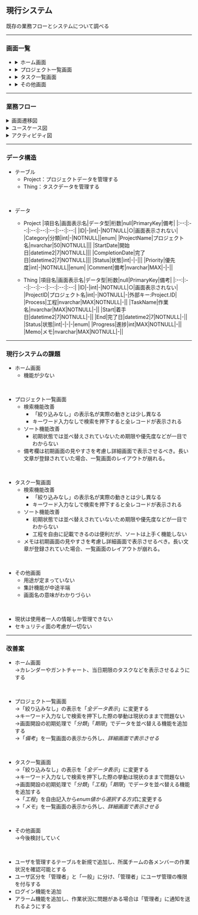 
## 現行システム
既存の業務フローとシステムについて調べる

---
### 画面一覧
- <details><summary>ホーム画面</summary>初期画面</details>
- <details>
    <summary>プロジェクト一覧画面</summary>
      案件の管理をする
    <details open>
      <summary>ＣＲＵＤ画面</summary>
        &emsp;&nbsp;新規追加画面&nbsp;<br>
        &emsp;&nbsp;削除画面<br>
        &emsp;&nbsp;編集画面<br>
        &emsp;&nbsp;詳細画面
    </details>
  </details>
- <details>
    <summary>タスク一覧画面</summary>
      案件ごとの作業内容を管理をする
    <details open>
      <summary>ＣＲＵＤ画面</summary>
        &emsp;&nbsp;新規追加画面&nbsp;<br>
        &emsp;&nbsp;削除画面<br>
        &emsp;&nbsp;編集画面<br>
        &emsp;&nbsp;詳細画面
    </details>
  </details>     
- <details><summary>その他画面</summary>未実装。現状は作業の集計機能を有する</details>

---
### 業務フロー


<details>
  <summary>画面遷移図</summary>
  ※ヘッダー表示：Home,Projects,Things

  ``` plantuml
  @startuml
  skinparam backgroundColor white
  skinparam state {
    StartColor skyblue
    EndColor black
  }
  state Home #aliceblue;line:skyblue;line.bold;text:blue
  Home:ホーム画面
  state Projects #aliceblue;line:skyblue;line.bold;text:blue :プロジェクト一覧画面
  state Things #aliceblue;line:skyblue;line.bold;text:blue :タスク一覧画面
  state About #aliceblue;line:skyblue;line.bold;text:blue :その他画面
  About : Home>About

  [*] -[#blue]-> Home
  Home -[#blue]-> Projects
  Home -[#blue]-> Things
  Home -[#blue]-> About

  state CRUD1 #aliceblue;line:skyblue;line.bold;text:blue {
    state Create1 #aliceblue;line:skyblue;line.bold;text:blue :新規追加画面
    state Delete1 #aliceblue;line:skyblue;line.bold;text:blue :削除画面
    state Detail1 #aliceblue;line:skyblue;line.bold;text:blue :詳細画面
    state Edit1 #aliceblue;line:skyblue;line.bold;text:blue :編集画面
  }
  state CRUD2 #aliceblue;line:skyblue;line.bold;text:blue {
    state Create2 #aliceblue;line:skyblue;line.bold;text:blue :新規追加画面
    state Delete2 #aliceblue;line:skyblue;line.bold;text:blue :削除画面
    state Detail2 #aliceblue;line:skyblue;line.bold;text:blue :詳細画面
    state Edit2 #aliceblue;line:skyblue;line.bold;text:blue :編集画面
  }
  Projects -[#blue]-> CRUD1
  Things -[#blue]-> CRUD2

  @enduml
  ```
</details>

<details>
  <summary>ユースケース図</summary>

  ``` plantuml
  @startuml
  left to right direction
  actor "使用者" as ac1

  rectangle TaskList_API {
    ac1 --> (管理する)
    ac1 --> (一覧を表示する)
    ac1 --> (検索する)
    ac1 --> (表示を並べ替える)

    (一覧を表示する) .. (管理する)
    (一覧を表示する) .. (表示を並べ替える)
    (一覧を表示する) .. (検索する)
    (表示を並べ替える) <|-- (昇順で並べ替える)
    (表示を並べ替える) <|-- (降順で並べ替える)
    (管理する) <|-- (プロジェクトを管理する)
    (管理する) <|-- (タスクを管理する)   
    note top of 管理する : CRUD  
  }

  @enduml
  ```
</details>

<details><summary>アクティビティ図</summary>
<details open><summary>- ホーム画面</summary>

  ``` plantuml
  @startuml

  start
  :ホーム画面表示;
  split
     :'Project'押下<
     :プロジェクト一覧画面に遷移;
  end
  split again
     :'Task'押下<
     :タスク一覧画面に遷移;
  end
  split again
     :'Option'押下<
     :その他画面に遷移;
  end

  @enduml
  ```
</details>
<details open><summary>- プロジェクト一覧画面</summary>

  ``` plantuml
  @startuml

  start
  :プロジェクト一覧画面に遷移;
  partition 初期処理 {
      :DB確認;
      if (レコードが存在するか?) then (あり)
      :画面に全件データを表示;
      :ステータス確認;
        if ("完了"?) then (はい)
        :対象行の背景色を灰色にする;
        else (いいえ)
        endif
      else (なし)
      endif
  }
  :プロジェクト一覧画面表示;
  :ボタン選択;
  split
     :'新規追加'押下<
     :Create画面に遷移;
     :画面表示;
     :ボタン選択;
     split
      :'戻る'押下<
     split again
      :'登録'押下<

      if (必須項目記入済み?) then (いいえ)
        :エラーメッセージ表示;
        :Create画面に留まる;
        stop
      endif  
        :DB登録;  
     end split
      :プロジェクト一覧画面に遷移;
  end
  split again
     :'検索'押下<
     if (入力あり?) then (はい)
      :入力ワードで絞り込み;
     else (いいえ)
      :絞り込みなし;
     endif
      :画面にデータを表示;
  end
  split again
     :'絞り込みなし'押下<
     :画面に全件データを表示;
  end
  split again
     :'編集'押下<
     :Edit画面に遷移;
     if (DBに存在するデータを選択?) then (いいえ)
     :エラー画面表示;
     stop
     endif
     :画面表示;
     split
      :'戻る'押下<
     split again
      :'保存'押下<
      :画面に入力された内容でDBを更新;
     end split
      :プロジェクト一覧画面に遷移;
  end
  split again
     :'詳細'押下<
     :Detail画面に遷移;
     if (DBに存在するデータを選択?) then (いいえ)
      :エラー画面表示;
     stop
     endif
       :画面表示;
       :選択したデータの内容を表示;
       :データのステータス確認;
     if (完了?) then (はい)
      :プロジェクトに属するタスク一覧DBの
      データを全件表示;
     endif
     split
      :'編集へ'押下<
      :編集画面に遷移;
     split again
      :'一覧へ'押下<
      :プロジェクト一覧画面に遷移;
     end split

  end
  split again
     :'削除'押下<
     :Delete画面に遷移;
     if (DBに存在するデータを選択?) then (いいえ)
     :エラー画面表示;
     stop
     endif
     :画面表示;
     split
      :'削除'押下<
      :選択しているレコードをDBから削除;
     split again
      :'戻る'押下<
     end split
      :プロジェクト一覧画面に遷移;
  end

  @enduml
  ```
</details>
<details open><summary>- タスク一覧画面</summary>

  ``` plantuml
  @startuml

  start
  :タスク一覧画面に遷移;
  partition 初期処理 {
      :DB確認;
      if (レコードが存在するか?) then (あり)
      :画面に全件データを表示;
      :ステータス確認;
        if ("完了"?) then (はい)
        :対象行の背景色を灰色にする;
        else (いいえ)
        endif
      else (なし)
      endif
  }
  :タスク一覧画面表示;
  :ボタン選択;
  split
     :'新規追加'押下<
     :Create画面に遷移;
     :画面表示;
     :ボタン選択;
     split
      :'戻る'押下<
     split again
      :'登録'押下<

      if (必須項目記入済み?) then (いいえ)
        :エラーメッセージ表示;
        :Create画面に留まる;
        stop
      endif  
        :DB登録;  
     end split
      :プロジェクト一覧画面に遷移;
  end
  split again
     :'検索'押下<
     if (入力あり?) then (はい)
      :入力ワードで絞り込み;
     else (いいえ)
      :絞り込みなし;
     endif
      :画面にデータを表示;
  end
  split again
     :'絞り込みなし'押下<
     :画面に全件データを表示;
  end
  split again
     :'編集'押下<
     :Edit画面に遷移;
     if (DBに存在するデータを選択?) then (いいえ)
     :エラー画面表示;
     stop
     endif
     :画面表示;
     split
      :'戻る'押下<
     split again
      :'保存'押下<
      :画面に入力された内容でDBを更新;
     end split
      :プロジェクト一覧画面に遷移;
  end
  split again
     :'詳細'押下<
     :Detail画面に遷移;
     if (DBに存在するデータを選択?) then (いいえ)
      :エラー画面表示;
     stop
     endif
       :画面表示;
       :選択したデータの内容を表示;
     split
      :'編集へ'押下<
      :編集画面に遷移;
     split again
      :'一覧へ'押下<
      :プロジェクト一覧画面に遷移;
     end split

  end
  split again
     :'削除'押下<
     :Delete画面に遷移;
     if (DBに存在するデータを選択?) then (いいえ)
     :エラー画面表示;
     stop
     endif
     :画面表示;
     split
      :'削除'押下<
      :選択しているレコードをDBから削除;
     split again
      :'戻る'押下<
     end split
      :プロジェクト一覧画面に遷移;
  end

  @enduml
  ```
</details>
<details open><summary>- その他画面</summary>

  ``` plantuml
  @startuml

  start
  :その他画面遷移;
  :DB:projectsを確認;
  if (データあり?) then (いいえ)
    :その他画面表示;
    stop
  endif  
  :項目名:開始日でデータをグループ化;
  :開始日と件数を画面に表示;
  :その他画面表示;
  end

  @enduml
  ```
</details>

</details>

---
### データ構造

- テーブル
  - Project：プロジェクトデータを管理する
  - Thing：タスクデータを管理する
<br>

- データ
  - Project
    |項目名|画面表示名|データ型|桁数|null|PrimaryKey|備考|
    |:--:|:--:|:--:|:--:|:--:|:--:|:--:|
    |ID|-|int|-|NOTNULL|○|画面表示されない|
    |Category|分類|int|-|NOTNULL||enum|
    |ProjectName|プロジェクト名|nvarchar|50|NOTNULL|||
    |StartDate|開始日|datetime2|7|NOTNULL|||
    |CompletionDate|完了日|datetime2|7|NOTNULL|||
    |Status|状態|int|-|-|||
    |Priority|優先度|int|-|NOTNULL||enum|
    |Comment|備考|nvarchar|MAX|-|-||

  - Thing
    |項目名|画面表示名|データ型|桁数|null|PrimaryKey|備考|
    |:--:|:--:|:--:|:--:|:--:|:--:|:--:|
    |ID|-|int|-|NOTNULL|○|画面表示されない|
    |ProjectID|プロジェクト名|int|-|NOTNULL|-|外部キー:Project.ID|
    |Process|工程|nvarchar|MAX|NOTNULL|-||
    |TaskName|作業名|nvarchar|MAX|NOTNULL|-||
    |Start|着手日|datetime2|7|NOTNULL|-||
    |End|完了日|datetime2|7|NOTNULL|-||
    |Status|状態|int|-|-|-|enum|
    |Progress|進捗|int|MAX|NOTNULL|-||
    |Memo|メモ|nvarchar|MAX|NOTNULL|-||


---
### 現行システムの課題

- ホーム画面
  - 機能が少ない
<br>

- プロジェクト一覧画面
  - 検索機能改善
    - 「絞り込みなし」の表示名が実際の動きとは少し異なる
    - キーワード入力なしで検索を押下すると全レコードが表示される
  - ソート機能改善
    - 初期状態では並べ替えされていないため期限や優先度などが一目でわからない
  - 備考欄は初期画面の見やすさを考慮し詳細画面で表示させるべき。長い文章が登録されていた場合、一覧画面のレイアウトが崩れる。
<br>

- タスク一覧画面
  - 検索機能改善
    - 「絞り込みなし」の表示名が実際の動きとは少し異なる
    - キーワード入力なしで検索を押下すると全レコードが表示される
  - ソート機能改善
    - 初期状態では並べ替えされていないため期限や優先度などが一目でわからない
    - 工程を自由に記載できるのは便利だが、ソートは上手く機能しない
  - メモは初期画面の見やすさを考慮し詳細画面で表示させるべき。長い文章が登録されていた場合、一覧画面のレイアウトが崩れる。
<br>

- その他画面
  - 用途が定まっていない
  - 集計機能が中途半端
  - 画面名の意味がわかりづらい
<br>

- 現状は使用者一人の情報しか管理できない
- セキュリティ面の考慮が一切ない

---
### 改善案

- ホーム画面<br>
→カレンダーやガントチャート、当日期限のタスクなどを表示させるようにする
<br>

- プロジェクト一覧画面<br>
→「絞り込みなし」の表示を「_全データ表示_」に変更する<br>
→キーワード入力なしで検索を押下した際の挙動は現状のままで問題ない<br>
→画面開設の初期処理で「_分類_」「_期限_」でデータを並べ替える機能を追加する<br>
→「_備考_」を一覧画面の表示から外し、_詳細画面で表示させる_
<br>

- タスク一覧画面<br>
→「絞り込みなし」の表示を「_全データ表示_」に変更する<br>
→キーワード入力なしで検索を押下した際の挙動は現状のままで問題ない<br>
→画面開設の初期処理で「_分類_」「_工程_」「_期限_」でデータを並べ替える機能を追加する<br>
→「_工程_」を自由記入から*enum値から選択する方式*に変更する<br>
→「_メモ_」を一覧画面の表示から外し、*詳細画面で表示させる*
<br>

- その他画面<br>
→今後検討していく
<br>

- ユーザを管理するテーブルを新規で追加し、所属チームの各メンバーの作業状況を確認可能とする<br>
- ユーザ区分を「管理者」と「一般」に分け、「管理者」にユーザ管理の権限を付与する<br>
- ログイン機能を追加<br>
- アラーム機能を追加し、作業状況に問題がある場合は「管理者」に通知を送れるようにする
